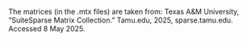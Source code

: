 The matrices (in the .mtx files) are taken from: Texas A&M University, “SuiteSparse Matrix Collection.” Tamu.edu, 2025, sparse.tamu.edu. Accessed 8 May 2025.
